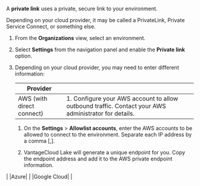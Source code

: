 A **private link** uses a private, secure link to your environment.

Depending on your cloud provider, it may be called a PrivateLink, Private Service Connect, or something else.

1.  From the **Organizations** view, select an environment.


1.  Select **Settings** from the navigation panel and enable the **Private link** option.


1.  Depending on your cloud provider, you may need to enter different information:

    |Provider||
    |---------|----|
    |AWS (with direct connect)|    1.  Configure your AWS account to allow outbound traffic. Contact your AWS administrator for details.


    1.  On the **Settings** > **Allowlist accounts**, enter the AWS accounts to be allowed to connect to the environment. Separate each IP address by a comma [,].


    1.  VantageCloud Lake will generate a unique endpoint for you. Copy the endpoint address and add it to the AWS private endpoint information.

|
    |Azure| |
    |Google Cloud| |



